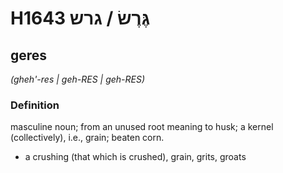 # H1643 גֶּרֶשׂ / גרש

## geres

_(gheh'-res | ɡeh-RES | ɡeh-RES)_

### Definition

masculine noun; from an unused root meaning to husk; a kernel (collectively), i.e., grain; beaten corn.

- a crushing (that which is crushed), grain, grits, groats
